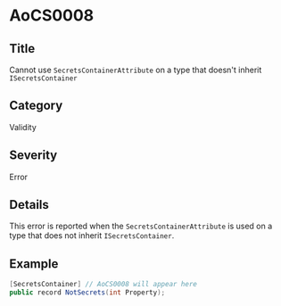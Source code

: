 # AoCS0008

## Title
Cannot use `SecretsContainerAttribute` on a type that doesn't inherit `ISecretsContainer`

## Category
Validity

## Severity
Error

## Details
This error is reported when the `SecretsContainerAttribute` is used on a type that does not inherit `ISecretsContainer`.

## Example
```csharp
[SecretsContainer] // AoCS0008 will appear here
public record NotSecrets(int Property);
```
